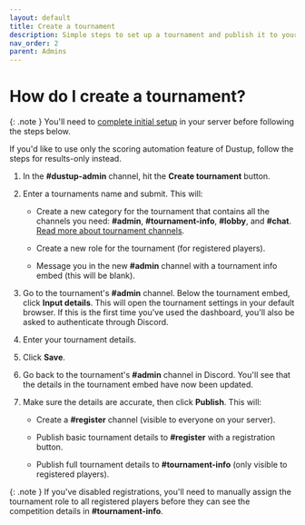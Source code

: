 ```yaml
---
layout: default
title: Create a tournament
description: Simple steps to set up a tournament and publish it to your Discord server
nav_order: 2
parent: Admins
---
```

# How do I create a tournament?

{: .note }
You'll need to [complete initial setup](/admins/setup.html) in your server before following the steps below.

If you'd like to use only the scoring automation feature of Dustup, follow the steps for results-only instead.

1.  In the **#dustup-admin** channel, hit the **Create tournament** button.

2.  Enter a tournaments name and submit. This will:

    -   Create a new category for the tournament that contains all the channels you need: **#admin**, **#tournament-info**, **#lobby**, and **#chat**. [Read more about tournament channels](/admins/channels-guide.html).

    -   Create a new role for the tournament (for registered players).

    -   Message you in the new **#admin** channel with a tournament info embed (this will be blank).

3.  Go to the tournament's **#admin** channel. Below the tournament embed, click **Input details**. This will open the tournament settings in your default browser. If this is the first time you've used the dashboard, you'll also be asked to authenticate through Discord.

4.  Enter your tournament details.

5.  Click **Save**.

6.  Go back to the tournament's **#admin** channel in Discord. You'll see that the details in the tournament embed have now been updated.

7.  Make sure the details are accurate, then click **Publish**. This will:

    -   Create a **#register** channel (visible to everyone on your server).

    -   Publish basic tournament details to **#register** with a registration button.

    -   Publish full tournament details to **#tournament-info** (only visible to registered players).

{: .note }
If you've disabled registrations, you'll need to manually assign the tournament role to all registered players before they can see the competition details in **#tournament-info**.
